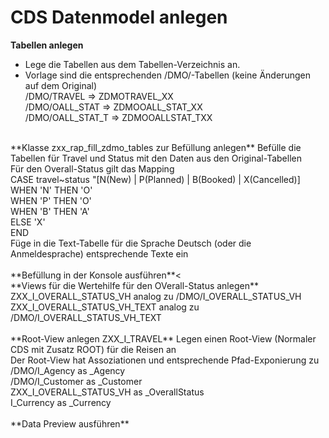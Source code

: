 # CDS Datenmodel anlegen

**Tabellen anlegen**<br>
  - Lege die Tabellen aus dem Tabellen-Verzeichnis an.<br>
  - Vorlage sind die entsprechenden /DMO/-Tabellen (keine Änderungen auf dem Original)  <br>
    /DMO/TRAVEL => ZDMOTRAVEL_XX  <br>
    /DMO/OALL_STAT => ZDMOOALL_STAT_XX  <br>
    /DMO/OALL_STAT_T => ZDMOOALLSTAT_TXX  <br>
  <br>
**Klasse zxx_rap_fill_zdmo_tables zur Befüllung anlegen**
  Befülle die Tabellen für Travel und Status mit den Daten aus den Original-Tabellen  <br>
  Für den Overall-Status gilt das Mapping  <br>
            CASE travel~status    "[N(New) | P(Planned) | B(Booked) | X(Cancelled)]  <br>
              WHEN 'N' THEN 'O'  <br>
              WHEN 'P' THEN 'O'  <br>
              WHEN 'B' THEN 'A'  <br>
              ELSE 'X'  <br>
            END    <br>
  Füge in die Text-Tabelle für die Sprache Deutsch (oder die Anmeldesprache) entsprechende Texte ein  <br>
  <br>
**Befüllung in der Konsole ausführen**<
<br>
**Views für die Wertehilfe für den OVerall-Status anlegen**  
  ZXX_I_OVERALL_STATUS_VH analog zu /DMO/I_OVERALL_STATUS_VH  <br>
  ZXX_I_OVERALL_STATUS_VH_TEXT analog zu /DMO/I_OVERALL_STATUS_VH_TEXT  <br>
<br>
**Root-View anlegen ZXX_I_TRAVEL**  
  Legen einen Root-View (Normaler CDS mit Zusatz ROOT) für die Reisen an  <br>
  Der Root-View hat Assoziationen und entsprechende Pfad-Exponierung zu  <br>
  /DMO/I_Agency            as _Agency  <br>
  /DMO/I_Customer          as _Customer  <br>
  ZXX_I_OVERALL_STATUS_VH as _OverallStatus  <br>
  I_Currency               as _Currency  <br>
  <br>
**Data Preview ausführen**<br>
  
